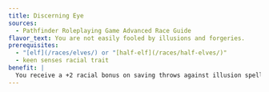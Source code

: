 ```yaml
---
title: Discerning Eye
sources:
  - Pathfinder Roleplaying Game Advanced Race Guide
flavor_text: You are not easily fooled by illusions and forgeries.
prerequisites:
  - "[elf](/races/elves/) or "[half-elf](/races/half-elves/)"
  - keen senses racial trait
benefit: |
  You receive a +2 racial bonus on saving throws against illusion spells and effects and a +2 bonus on Linguistic checks to detect forgeries. You can use the Linguistic skill to detect forgeries untrained.
---
```


